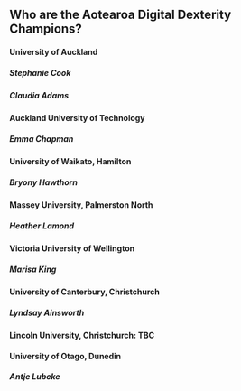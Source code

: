 ## Who are the Aotearoa Digital Dexterity Champions?

#### University of Auckland 
##### Stephanie Cook
##### Claudia Adams

#### Auckland University of Technology
##### Emma Chapman

#### University of Waikato, Hamilton
##### Bryony Hawthorn

#### Massey University, Palmerston North
##### Heather Lamond

#### Victoria University of Wellington
##### Marisa King

#### University of Canterbury, Christchurch
##### Lyndsay Ainsworth 

#### Lincoln University, Christchurch: TBC

#### University of Otago, Dunedin 
##### Antje Lubcke
